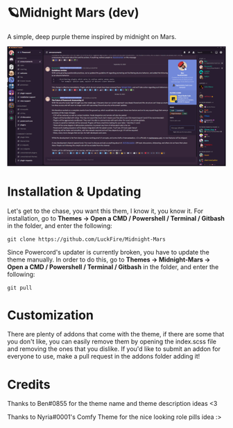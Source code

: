 # 🪐Midnight Mars (dev)
A simple, deep purple theme inspired by midnight on Mars.

![Preview](./Previews/FullPreview.png)

# Installation & Updating
Let's get to the chase, you want this them, I know it, you know it. For installation, go to **Themes -> Open a CMD / Powershell / Terminal / Gitbash** in the folder, and enter the following:
```
git clone https://github.com/LuckFire/Midnight-Mars
```

Since Powercord's updater is currently broken, you have to update the theme manually. In order to do this, go to **Themes -> Midnight-Mars -> Open a CMD / Powershell / Terminal / Gitbash** in the folder, and enter the following:
```
git pull
```

# Customization
There are plenty of addons that come with the theme, if there are some that you don't like, you can easily remove them by opening the index.scss file and removing the ones that you dislike. If you'd like to submit an addon for everyone to use, make a pull request in the addons folder adding it!

# Credits
Thanks to Ben#0855 for the theme name and theme description ideas <3

Thanks to Nyria#0001's Comfy Theme for the nice looking role pills idea :>
